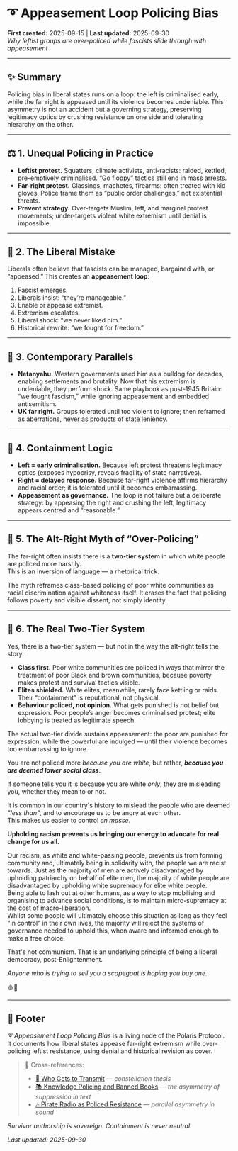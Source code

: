 # ➰ Appeasement Loop Policing Bias  
**First created:** 2025-09-15 | **Last updated:** 2025-09-30  
*Why leftist groups are over-policed while fascists slide through with appeasement*  

---

## ✨ Summary  
Policing bias in liberal states runs on a loop: the left is criminalised early, while the far right is appeased until its violence becomes undeniable. This asymmetry is not an accident but a governing strategy, preserving legitimacy optics by crushing resistance on one side and tolerating hierarchy on the other.  

---

## ⚖️ 1. Unequal Policing in Practice  
- **Leftist protest.** Squatters, climate activists, anti-racists: raided, kettled, pre-emptively criminalised. “Go floppy” tactics still end in mass arrests.  
- **Far-right protest.** Glassings, machetes, firearms: often treated with kid gloves. Police frame them as “public order challenges,” not existential threats.  
- **Prevent strategy.** Over-targets Muslim, left, and marginal protest movements; under-targets violent white extremism until denial is impossible.  

---

## 🌋 2. The Liberal Mistake  
Liberals often believe that fascists can be managed, bargained with, or “appeased.” This creates an **appeasement loop**:  

1. Fascist emerges.  
2. Liberals insist: “they’re manageable.”  
3. Enable or appease extremist.  
4. Extremism escalates.  
5. Liberal shock: “we never liked him.”  
6. Historical rewrite: “we fought for freedom.”  

---

## 🪼 3. Contemporary Parallels  
- **Netanyahu.** Western governments used him as a bulldog for decades, enabling settlements and brutality. Now that his extremism is undeniable, they perform shock. Same playbook as post-1945 Britain: “we fought fascism,” while ignoring appeasement and embedded antisemitism.  
- **UK far right.** Groups tolerated until too violent to ignore; then reframed as aberrations, never as products of state leniency.  

---

## 🥭 4. Containment Logic  
- **Left = early criminalisation.** Because left protest threatens legitimacy optics (exposes hypocrisy, reveals fragility of state narratives).  
- **Right = delayed response.** Because far-right violence affirms hierarchy and racial order; it is tolerated until it becomes embarrassing.  
- **Appeasement as governance.** The loop is not failure but a deliberate strategy: by appeasing the right and crushing the left, legitimacy appears centred and “reasonable.”

---

## 🧿 5. The Alt-Right Myth of “Over-Policing”  
The far-right often insists there is a **two-tier system** in which white people are policed more harshly.  
This is an inversion of language — a rhetorical trick.  

The myth reframes class-based policing of poor white communities as racial discrimination against whiteness itself. It erases the fact that policing follows poverty and visible dissent, not simply identity.  

---

## 🐐 6. The Real Two-Tier System  
Yes, there is a two-tier system — but not in the way the alt-right tells the story.  

- **Class first.** Poor white communities are policed in ways that mirror the treatment of poor Black and brown communities, because poverty makes protest and survival tactics visible.  
- **Elites shielded.** White elites, meanwhile, rarely face kettling or raids. Their “containment” is reputational, not physical.  
- **Behaviour policed, not opinion.** What gets punished is not belief but expression. Poor people’s anger becomes criminalised protest; elite lobbying is treated as legitimate speech.  

The actual two-tier divide sustains appeasement: the poor are punished for expression, while the powerful are indulged — until their violence becomes too embarrassing to ignore.  

You are not policed more *because you are white*, but rather, _**because you are deemed lower social class**_.  

If someone tells you it is because you are white *only*, they are misleading you, whether they mean to or not.  

It is common in our country's history to mislead the people who are deemed *"less than"*, and to encourage us to be angry at each other.  
This makes us easier to control *en masse*.  

**Upholding racism prevents us bringing our energy to advocate for real change for us all.**  

Our racism, as white and white-passing people, prevents us from forming community and, ultimately being in solidarity with, the people we are racist towards. Just as the majority of men are actively disadvantaged by upholding patriarchy on behalf of elite men, the majority of white people are disadvantaged by upholding white supremacy for elite white people.  
Being able to lash out at other humans, as a way to stop mobilising and organising to advance social conditions, is to maintain micro-supremacy at the cost of macro-liberation.  
Whilst some people will ultimately choose this situation as long as they feel "in control" in their own lives, the majority will reject the systems of governance needed to uphold this, when aware and informed enough to make a free choice.  

That's not communism. That is an underlying principle of being a liberal democracy, post-Enlightenment.  

*Anyone who is trying to sell you a scapegoat is hoping you buy one.*  

🩸🐐

---

## 🏮 Footer  
*➰ Appeasement Loop Policing Bias* is a living node of the Polaris Protocol.  
It documents how liberal states appease far-right extremism while over-policing leftist resistance, using denial and historical revision as cover.  

> 📡 Cross-references:  
> - [📡 Who Gets to Transmit](./📡_who_gets_to_transmit.md) — *constellation thesis*  
> - [📚 Knowledge Policing and Banned Books](./📚_knowledge_policing_and_banned_books.md) — *the asymmetry of suppression in text*  
> - [🎶 Pirate Radio as Policed Resistance](./🎶_pirate_radio_as_policed_resistance.md) — *parallel asymmetry in sound*  

*Survivor authorship is sovereign. Containment is never neutral.*  

_Last updated: 2025-09-30_  

